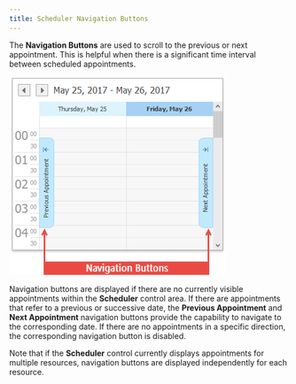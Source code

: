 ```yaml
---
title: Scheduler Navigation Buttons
---
```

The **Navigation Buttons** are used to scroll to the previous or next appointment. This is helpful when there is a significant time interval between scheduled appointments.

![NavigationButtons](../../../images/Img6029.png)

Navigation buttons are displayed if there are no currently visible appointments within the **Scheduler** control area. If there are appointments that refer to a previous or successive date, the **Previous Appointment** and **Next Appointment** navigation buttons  provide the capability to navigate to the corresponding date. If there are no appointments in a specific direction, the corresponding navigation button is disabled.

Note that if the **Scheduler** control currently displays appointments for multiple resources, navigation buttons are displayed independently for each resource.